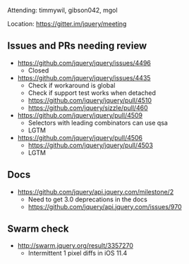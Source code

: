 Attending: timmywil, gibson042, mgol

Location: https://gitter.im/jquery/meeting

## Issues and PRs needing review
* https://github.com/jquery/jquery/issues/4496
  - Closed
* https://github.com/jquery/jquery/issues/4435
  - Check if workaround is global
  - Check if support test works when detached
  - https://github.com/jquery/jquery/pull/4510
  - https://github.com/jquery/sizzle/pull/460
* https://github.com/jquery/jquery/pull/4509
  - Selectors with leading combinators can use qsa
  - LGTM
* https://github.com/jquery/jquery/pull/4506
  - https://github.com/jquery/jquery/pull/4503
  - LGTM

## Docs
* https://github.com/jquery/api.jquery.com/milestone/2
  - Need to get 3.0 deprecations in the docs
  - https://github.com/jquery/api.jquery.com/issues/970

## Swarm check
* http://swarm.jquery.org/result/3357270
  - Intermittent 1 pixel diffs in iOS 11.4
